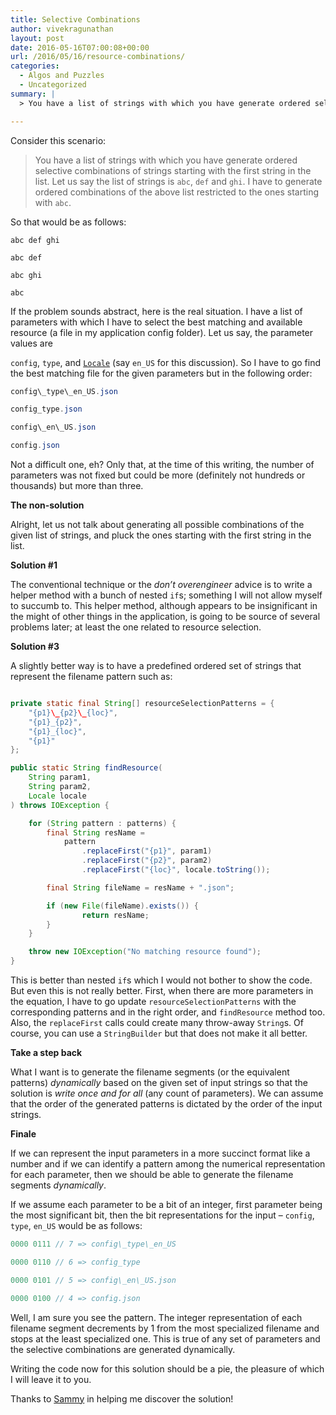 ```yaml
---
title: Selective Combinations
author: vivekragunathan
layout: post
date: 2016-05-16T07:00:08+00:00
url: /2016/05/16/resource-combinations/
categories:
  - Algos and Puzzles
  - Uncategorized
summary: |
  > You have a list of strings with which you have generate ordered selective combinations of strings starting with the first string in the list. Let us say the list of strings is `abc`, `def` and `ghi`. I have to generate ordered combinations of the above list restricted to the ones starting with abc.

---
```

Consider this scenario:

> You have a list of strings with which you have generate ordered selective combinations of strings starting with the first string in the list. Let us say the list of strings is `abc`, `def` and `ghi`. I have to generate ordered combinations of the above list restricted to the ones starting with `abc`.

So that would be as follows:

```
abc def ghi

abc def

abc ghi

abc
```

<!--more-->

If the problem sounds abstract, here is the real situation. <!--more--> I have a list of parameters with which I have to select the best matching and available resource (a file in my application config folder). Let us say, the parameter values are

`config`, `type`, and [`Locale`]() (say `en_US` for this discussion). So I have to go find the best matching file for the given parameters but in the following order:

```java
config\_type\_en_US.json

config_type.json

config\_en\_US.json

config.json
```

Not a difficult one, eh? Only that, at the time of this writing, the number of parameters was not fixed but could be more (definitely not hundreds or thousands) but more than three.

**The non-solution**

Alright, let us not talk about generating all possible combinations of the given list of strings, and pluck the ones starting with the first string in the list.

**Solution #1**

The conventional technique or the _don&#8217;t overengineer_ advice is to write a helper method with a bunch of nested `if`s; something I will not allow myself to succumb to. This helper method, although appears to be insignificant in the might of other things in the application, is going to be source of several problems later; at least the one related to resource selection.

**Solution #3**

A slightly better way is to have a predefined ordered set of strings that represent the filename pattern such as:

```java

private static final String[] resourceSelectionPatterns = {
	"{p1}\_{p2}\_{loc}",
	"{p1}_{p2}",
	"{p1}_{loc}",
	"{p1}"
};

public static String findResource(
    String param1,
    String param2,
    Locale locale
) throws IOException {

	for (String pattern : patterns) {
		final String resName =
			pattern
				.replaceFirst("{p1}", param1)
				.replaceFirst("{p2}", param2)
				.replaceFirst("{loc}", locale.toString());

		final String fileName = resName + ".json";

		if (new File(fileName).exists()) {
				return resName;
		}
	}

	throw new IOException("No matching resource found");
}
```

This is better than nested `if`s which I would not bother to show the code. But even this is not really better. First, when there are more parameters in the equation, I have to go update `resourceSelectionPatterns` with the corresponding patterns and in the right order, and `findResource` method too. Also, the `replaceFirst` calls could create many throw-away `String`s. Of course, you can use a `StringBuilder` but that does not make it all better.

**Take a step back**

What I want is to generate the filename segments (or the equivalent patterns) _dynamically_ based on the given set of input strings so that the solution is _write once and for all_ (any count of parameters). We can assume that the order of the generated patterns is dictated by the order of the input strings.

**Finale**

If we can represent the input parameters in a more succinct format like a number and if we can identify a pattern among the numerical representation for each parameter, then we should be able to generate the filename segments _dynamically_.

If we assume each parameter to be a bit of an integer, first parameter being the most significant bit, then the bit representations for the input &#8211; `config`, `type`, `en_US` would be as follows:

```java
0000 0111 // 7 => config\_type\_en_US

0000 0110 // 6 => config_type

0000 0101 // 5 => config\_en\_US.json

0000 0100 // 4 => config.json
```

Well, I am sure you see the pattern. The integer representation of each filename segment decrements by 1 from the most specialized filename and stops at the least specialized one. This is true of any set of parameters and the selective combinations are generated dynamically.

Writing the code now for this solution should be a pie, the pleasure of which I will leave it to you.

Thanks to [Sammy](https://www.linkedin.com/in/azhaguthasan) in helping me discover the solution!
